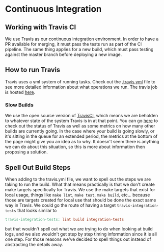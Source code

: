 # Continuous Integration

## Working with Travis CI

We use Travis as our continuous integration environment. In order to have a PR available for merging, it must pass the
tests run as part of the CI pipeline. The same thing applies for a new build, which must pass testing against the master
branch before deploying a new image.

## How to run Travis

Travis uses a yml system of running tasks. Check out the [.travis.yml](../.travis.yml) file to see more detailed
information about what operations we run. The travis job is hosted [here](https://travis-ci.org/wpengine/lostromos).

### Slow Builds

We use the open source version of [TravisCI](https://travis-ci.org), which means we are beholden to whatever state of
the system Travis is in at that point. You can go [here](https://www.traviscistatus.com/) to check out the status of
Travis as well as some metrics on how many other builds are currently going. In the case where your build is going
slowly, or it's sitting in the queue for an extended period, the metrics at the bottom of the page might give you an
idea as to why. It doesn't seem there is anything we can do about this situation, so this is more about information then
proposing a solution.

## Spell Out Build Steps

When adding to the travis.yml file, we want to spell out the steps we are taking to run the build. What that means
practically is that we don't create make targets specifically for Travis. We use the make targets that exist for local
usage, things like `make lint`, `make test`, `make build`, etc... because those are targets created for local use that
should be done the exact same way in Travis. We could go the route of having a target `travis-integration-tests` that
looks similar to

```makefile
travis-integration-tests: lint build integration-tests
```

but that wouldn't spell out what we are trying to do when looking at build logs, and we also wouldn't get step by step
timing information since it is all one step. For those reasons we've decided to spell things out instead of abstracting
the details away.